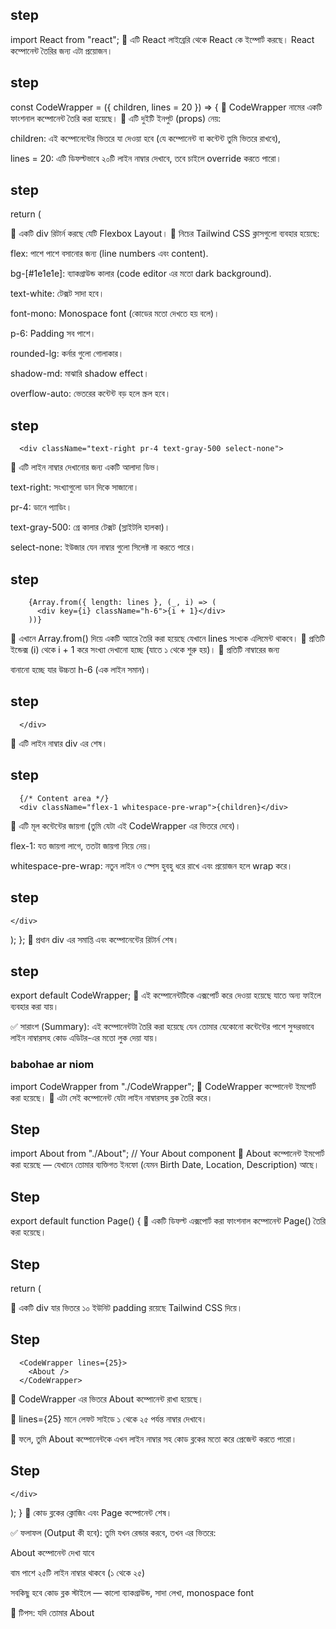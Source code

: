 
## step
import React from "react";
🔸 এটি React লাইব্রেরি থেকে React কে ইম্পোর্ট করছে। React কম্পোনেন্ট তৈরির জন্য এটা প্রয়োজন।

## step
const CodeWrapper = ({ children, lines = 20 }) => {
🔸 CodeWrapper নামের একটি ফাংশনাল কম্পোনেন্ট তৈরি করা হয়েছে।
🔸 এটি দুইটি ইনপুট (props) নেয়:

children: এই কম্পোনেন্টের ভিতরে যা দেওয়া হবে (যে কম্পোনেন্ট বা কন্টেন্ট তুমি ভিতরে রাখবে),

lines = 20: এটি ডিফল্টভাবে ২০টি লাইন নাম্বার দেখাবে, তবে চাইলে override করতে পারো।

## step
  return (
    <div className="flex bg-[#1e1e1e] text-white font-mono p-6 rounded-lg shadow-md overflow-auto">
🔸 একটি div রিটার্ন করছে যেটি Flexbox Layout।
🔸 নিচের Tailwind CSS ক্লাসগুলো ব্যবহার হয়েছে:

flex: পাশে পাশে বসানোর জন্য (line numbers এবং content).

bg-[#1e1e1e]: ব্যাকগ্রাউন্ড কালার (code editor এর মতো dark background).

text-white: টেক্সট সাদা হবে।

font-mono: Monospace font (কোডের মতো দেখতে হয় বলে)।

p-6: Padding সব পাশে।

rounded-lg: কর্নার গুলো গোলাকার।

shadow-md: মাঝারি shadow effect।

overflow-auto: ভেতরের কন্টেন্ট বড় হলে স্ক্রল হবে।

## step
      <div className="text-right pr-4 text-gray-500 select-none">
🔸 এটি লাইন নাম্বার দেখানোর জন্য একটি আলাদা ডিভ।

text-right: সংখ্যাগুলো ডান দিকে সাজানো।

pr-4: ডানে প্যাডিং।

text-gray-500: গ্রে কালার টেক্সট (স্লাইটলি হালকা)।

select-none: ইউজার যেন নাম্বার গুলো সিলেক্ট না করতে পারে।

## step
        {Array.from({ length: lines }, (_, i) => (
          <div key={i} className="h-6">{i + 1}</div>
        ))}
🔸 এখানে Array.from() দিয়ে একটি অ্যারে তৈরি করা হয়েছে যেখানে lines সংখ্যক এলিমেন্ট থাকবে।
🔸 প্রতিটি ইন্ডেক্স (i) থেকে i + 1 করে সংখ্যা দেখানো হচ্ছে (যাতে ১ থেকে শুরু হয়)।
🔸 প্রতিটি নাম্বারের জন্য <div> বানানো হচ্ছে যার উচ্চতা h-6 (এক লাইন সমান)।

## step
      </div>
🔸 এটি লাইন নাম্বার div এর শেষ।

## step
      {/* Content area */}
      <div className="flex-1 whitespace-pre-wrap">{children}</div>
🔸 এটি মূল কন্টেন্টের জায়গা (তুমি যেটা এই CodeWrapper এর ভিতরে দেবে)।

flex-1: যত জায়গা লাগে, ততটা জায়গা নিয়ে নেয়।

whitespace-pre-wrap: নতুন লাইন ও স্পেস হুবহু ধরে রাখে এবং প্রয়োজন হলে wrap করে।

## step
    </div>
  );
};
🔸 প্রধান div এর সমাপ্তি এবং কম্পোনেন্টের রিটার্ন শেষ।

## step
export default CodeWrapper;
🔸 এই কম্পোনেন্টটিকে এক্সপোর্ট করে দেওয়া হয়েছে যাতে অন্য ফাইলে ব্যবহার করা যায়।

✅ সারাংশ (Summary):
এই কম্পোনেন্টটা তৈরি করা হয়েছে যেন তোমার যেকোনো কন্টেন্টের পাশে সুন্দরভাবে লাইন নাম্বারসহ কোড এডিটর-এর মতো লুক দেয়া যায়।





### babohae ar niom

import CodeWrapper from "./CodeWrapper";
🔸 CodeWrapper কম্পোনেন্ট ইমপোর্ট করা হয়েছে।
🔸 এটা সেই কম্পোনেন্ট যেটা লাইন নাম্বারসহ ব্লক তৈরি করে।

## Step
import About from "./About"; // Your About component
🔸 About কম্পোনেন্ট ইমপোর্ট করা হয়েছে — যেখানে তোমার ব্যক্তিগত ইনফো (যেমন Birth Date, Location, Description) আছে।

## Step
export default function Page() {
🔸 একটি ডিফল্ট এক্সপোর্ট করা ফাংশনাল কম্পোনেন্ট Page() তৈরি করা হয়েছে।

## Step
  return (
    <div className="p-10">
🔸 একটি div যার ভিতরে ১০ ইউনিট padding রয়েছে Tailwind CSS দিয়ে।

## Step
      <CodeWrapper lines={25}>
        <About />
      </CodeWrapper>
🔸 CodeWrapper এর ভিতরে About কম্পোনেন্ট রাখা হয়েছে।

🔸 lines={25} মানে লেফট সাইডে ১ থেকে ২৫ পর্যন্ত নাম্বার দেখাবে।

🔸 ফলে, তুমি About কম্পোনেন্টকে এখন লাইন নাম্বার সহ কোড ব্লকের মতো করে প্রেজেন্ট করতে পারো।

## Step
    </div>
  );
}
🔸 কোড ব্লকের ক্লোজিং এবং Page কম্পোনেন্ট শেষ।

✅ ফলাফল (Output কী হবে):
তুমি যখন <Page /> রেন্ডার করবে, তখন এর ভিতরে:

About কম্পোনেন্ট দেখা যাবে

বাম পাশে ২৫টি লাইন নাম্বার থাকবে (১ থেকে ২৫)

সবকিছু হবে কোড ব্লক স্টাইলে — কালো ব্যাকগ্রাউন্ড, সাদা লেখা, monospace font

🔧 টিপস: যদি তোমার About